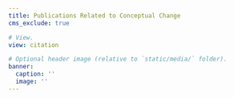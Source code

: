 ```yaml
---
title: Publications Related to Conceptual Change
cms_exclude: true

# View.
view: citation

# Optional header image (relative to `static/media/` folder).
banner:
  caption: ''
  image: ''
---
```

